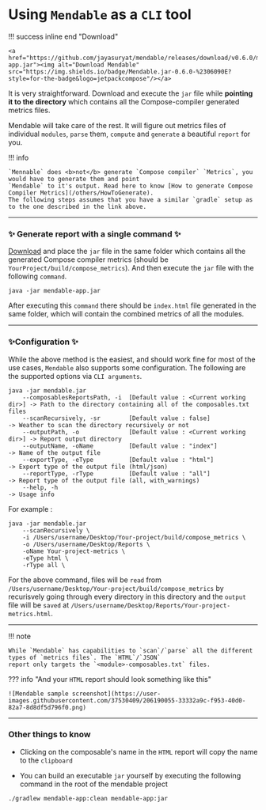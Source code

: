 # Using `Mendable` as a `CLI` tool

!!! success inline end "Download"

    <a href="https://github.com/jayasuryat/mendable/releases/download/v0.6.0/mendable-app.jar"><img alt="Download Mendable" src="https://img.shields.io/badge/Mendable.jar-0.6.0-%2306090E?style=for-the-badge&logo=jetpackcompose"/></a>


It is very straightforward. Download and execute the `jar` file while **pointing it to the directory** which
contains all the Compose-compiler generated metrics files.

Mendable will take care of the rest. It will figure out metrics files of individual `modules`, `parse` them, `compute`
and `generate` a beautiful `report` for you.

!!! info

    `Mennable` does <b>not</b> generate `Compose compiler` `Metrics`, you would have to generate them and point
    `Mendable` to it's output. Read here to know [How to generate Compose Compiler Metrics](/others/HowToGenerate).
    The following steps assumes that you have a similar `gradle` setup as to the one described in the link above.

---

### ✨ Generate report with a single command ✨

[Download](https://github.com/jayasuryat/mendable/releases/download/v0.6.0/mendable-app.jar) and place the `jar` file in the
same folder which contains all the generated Compose compiler metrics (should be `YourProject/build/compose_metrics`). And then execute the `jar` file with the following `command`.

```
java -jar mendable-app.jar
```

After executing this `command` there should be `index.html` file generated in the same folder, which will contain the
combined metrics of all the modules.

---

### ✨Configuration ✨
While the above method is the easiest, and should work fine for most of the use cases, `Mendable` also supports some
configuration. The following are the supported options via `CLI arguments`.

```
java -jar mendable.jar
    --composablesReportsPath, -i  [Default value : <Current working dir>] -> Path to the directory containing all of the composables.txt files
    --scanRecursively, -sr        [Default value : false]                 -> Weather to scan the directory recursively or not
    --outputPath, -o              [Default value : <Current working dir>] -> Report output directory
    --outputName, -oName          [Default value : "index"]               -> Name of the output file
    --exportType, -eType          [Default value : "html"]                -> Export type of the output file (html/json)
    --reportType, -rType          [Default value : "all"]                 -> Report type of the output file (all, with_warnings)
    --help, -h                                                            -> Usage info
```

For example :

```
java -jar mendable.jar
    --scanRecursively \
    -i /Users/username/Desktop/Your-project/build/compose_metrics \
    -o /Users/username/Desktop/Reports \
    -oName Your-project-metrics \
    -eType html \
    -rType all \
```

For the above command, files will be `read` from `/Users/username/Desktop/Your-project/build/compose_metrics` by recurisvely
going through every directory in this directory and the `output` file will be `saved` at
`/Users/username/Desktop/Reports/Your-project-metrics.html`.

---

!!! note

    While `Mendable` has capabilities to `scan`/`parse` all the different types of `metrics files`. The `HTML`/`JSON`
    report only targets the `<module>-composables.txt` files.

??? info "And your <code>HTML</code> report should look something like this"

    ![Mendable sample screenshot](https://user-images.githubusercontent.com/37530409/206190055-33332a9c-f953-40d0-82a7-8d8df5d796f0.png)

---

### Other things to know

* Clicking on the composable's name in the `HTML` report will copy the name to the `clipboard`

* You can build an executable `jar` yourself by executing the following command in the root of the mendable project

```
./gradlew mendable-app:clean mendable-app:jar
```
